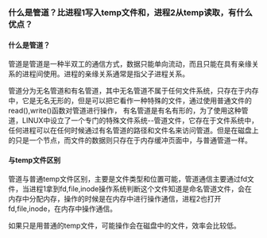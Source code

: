 ### 什么是管道？比进程1写入temp文件和，进程2从temp读取，有什么优点？

#### 什么是管道？

管道是管道是一种半双工的通信方式，数据只能单向流动，而且只能在具有亲缘关系的进程间使用。进程的亲缘关系通常是指父子进程关系。

管道分为无名管道和有名管道，其中无名管道不属于任何文件系统，只存在于内存中，它是无名无形的，但是可以把它看作一种特殊的文件，通过使用普通文件的read(),write()函数对管道进行操作，
有名管道是有名有形的，为了使用这种管道，LINUX中设立了一个专门的特殊文件系统--管道文件，它存在于文件系统中，任何进程可以在任何时候通过有名管道的路径和文件名来访问管道。但是在磁盘上的只是一个节点，而文件的数据则只存在于内存缓冲页面中，与普通管道一样。

#### 与temp文件区别

管道与普通temp文件区别，主要是文件类型和位置可能，管道通信主要通过fd文件，当进程1拿到fd,file,inode操作系统判断这个文件知道是命名管道文件，会在内存中分配内存，操作的时候是在内存中进行操作通信，进程2也打开fd,file,inode，在内存中操作通信。

如果只是用普通的temp文件，可能操作会在磁盘中的文件，效率会比较低。




